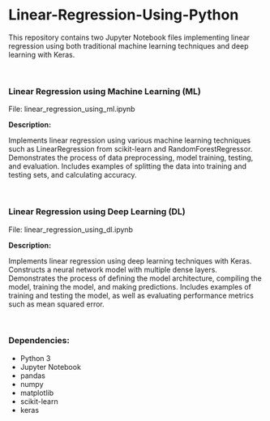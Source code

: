 # Linear-Regression-Using-Python

This repository contains two Jupyter Notebook files implementing linear regression using both traditional machine learning techniques and deep learning with Keras.

<br>

### Linear Regression using Machine Learning (ML)

File: linear_regression_using_ml.ipynb

**Description:**

Implements linear regression using various machine learning techniques such as LinearRegression from scikit-learn and RandomForestRegressor.
Demonstrates the process of data preprocessing, model training, testing, and evaluation.
Includes examples of splitting the data into training and testing sets, and calculating accuracy.

<br>

### Linear Regression using Deep Learning (DL)

File: linear_regression_using_dl.ipynb

**Description:**

Implements linear regression using deep learning techniques with Keras.
Constructs a neural network model with multiple dense layers.
Demonstrates the process of defining the model architecture, compiling the model, training the model, and making predictions.
Includes examples of training and testing the model, as well as evaluating performance metrics such as mean squared error.

<br>

### Dependencies:
- Python 3
- Jupyter Notebook
- pandas
- numpy
- matplotlib
- scikit-learn
- keras

